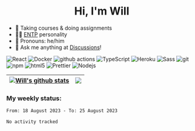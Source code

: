 <h1 align="center">Hi, I'm Will</h1>


-   :seedling: Taking courses & doing assignments
-   :man_scientist: [ENTP](https://www.16personalities.com/entp-personality) personality
-   :man: Pronouns: he/him
-   :thought_balloon: Ask me anything at [Discussions](https://github.com/willjoje/willjoje/discussions/new)!

<p>
  <img alt="React" src="https://img.shields.io/badge/-React-45b8d8?style=flat-square&logo=react&logoColor=white" />
  <img alt="Docker" src="https://img.shields.io/badge/-Docker-46a2f1?style=flat-square&logo=docker&logoColor=white" />
  <img alt="github actions" src="https://img.shields.io/badge/-Github_Actions-2088FF?style=flat-square&logo=github-actions&logoColor=white" />
  <img alt="TypeScript" src="https://img.shields.io/badge/-TypeScript-007ACC?style=flat-square&logo=typescript&logoColor=white" />
  <img alt="Heroku" src="https://img.shields.io/badge/-Heroku-430098?style=flat-square&logo=heroku&logoColor=white" />
  <img alt="Sass" src="https://img.shields.io/badge/-Sass-CC6699?style=flat-square&logo=sass&logoColor=white" />
  <img alt="git" src="https://img.shields.io/badge/-Git-F05032?style=flat-square&logo=git&logoColor=white" />
  <img alt="npm" src="https://img.shields.io/badge/-NPM-CB3837?style=flat-square&logo=npm&logoColor=white" />
  <img alt="html5" src="https://img.shields.io/badge/-HTML5-E34F26?style=flat-square&logo=html5&logoColor=white" />
  <img alt="Prettier" src="https://img.shields.io/badge/-Prettier-F7B93E?style=flat-square&logo=prettier&logoColor=white" />
  <img alt="Nodejs" src="https://img.shields.io/badge/-Nodejs-43853d?style=flat-square&logo=Node.js&logoColor=white" />
</p>

| <a href="https://github.com/anuraghazra/github-readme-stats"><img align="center" src="https://github-readme-stats.vercel.app/api?username=willjoje&show_icons=true&include_all_commits=true&theme=github_dark&hide_border=true" alt="Will's github stats" /></a> | <a href="https://github.com/anuraghazra/github-readme-stats"><img align="center" src="https://github-readme-stats.vercel.app/api/top-langs/?username=willjoje&layout=compact&theme=github_dark&hide_border=true" /></a> |
| ------------- | ------------- |

### My weekly status:
<!--START_SECTION:waka-->

```txt
From: 18 August 2023 - To: 25 August 2023

No activity tracked
```

<!--END_SECTION:waka-->
